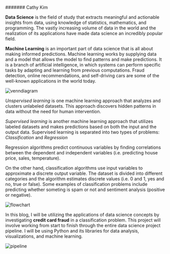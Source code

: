 <!--
  <<< Author notes: Header of the course >>>
  Include a 1280×640 image, course title in sentence case, and a concise description in emphasis.
  In your repository settings: enable template repository, add your 1280×640 social image, auto delete head branches.
  Add your open source license, GitHub uses Creative Commons Attribution 4.0 International.
  hi these are some changes
-->
####### Cathy Kim

**Data Science** is the field of study that extracts meaningful and actionable insights from data, using knowledge of statistics, mathematics, and programming. The vastly increasing volume of data in the world and the realization of its applications have made data science an incredibly popular field.

**Machine Learning** is an important part of data science that is all about making informed predictions. Machine learning works by supplying data and a model that allows the model to find patterns and make predictions. It is a branch of artificial intelligence, in which systems can perform specific tasks by adapting and learning from previous computations. Fraud detection, online recommendations, and self-driving cars are some of the well-known applications in the world today. 

![venndiagram](https://user-images.githubusercontent.com/86743951/218233629-b8ae5824-f124-4464-80fa-43cd60940946.png)

*Unspervised learning* is one machine learning approach that analyzes and clusters unlabeled datasets. This approach discovers hidden patterns in data without the need for human intervention.

*Supervised learning* is another machine learning approach that utilizes labeled datasets and makes predictions based on both the input and the output data. Supervised learning is separated into two types of problems: *Classification* and *Regression*

Regression algorithms predict continuous variables by finding correlations between the dependent and independent variables (i.e. predicting house price, sales, temperature). 

On the other hand, classification algorithms use input variables to approximate a discrete output variable. The dataset is divided into different categories and the algorithm estimates discrete values (i.e. 0 and 1, yes and no, true or false). Some examples of classification problems include predicting whether someting is spam or not and sentiment analysis (positive or negative).

![flowchart](https://user-images.githubusercontent.com/86743951/215003065-f9f9ec31-e39b-4750-bb40-4997e1e2c384.jpg)

In this blog, I will be utilizing the applications of data science concepts by investigating **credit card fraud** in a classification problem. This project will involve working from start to finish through the entire data science project pipeline. I will be using Python and its libraries for data analysis, visualizations, and machine learning. 

![pipeline](https://user-images.githubusercontent.com/86743951/219457682-b03bea6b-b765-4cbf-a0f6-1291bd98c68b.jpg)



<!--
  <<< Author notes: Start of the course >>>
  Include start button, a note about Actions minutes,
  and tell the learner why they should take the course.
  Each step should be wrapped in <details>/<summary>, with an `id` set.
  The start <details> should have `open` as well.
  Do not use quotes on the <details> tag attributes.
-->

<!--step0

With GitHub Pages, you can host project blogs, documentation, resumes, portfolios, or any other static content you'd like. Your GitHub repository can easily become its own website. In this course, we'll show you how to set up your own site or blog using GitHub Pages.

- **Who is this for**: Beginners, students, project maintainers, small businesses.
- **What you'll learn**: How to build a GitHub Pages site.
- **What you'll build**: We'll build a simple GitHub Pages site with a blog. We'll use [Jekyll](https://jekyllrb.com), a static site generator.
- **Prerequisites**: If you need to learn about branches, commits, and pull requests, take [Introduction to GitHub](https://github.com/skills/introduction-to-github) first.
- **How long**: This course is five steps long and takes less than one hour to complete.

## How to start this course

1. Above these instructions, right-click **Use this template** and open the link in a new tab.
   ![Use this template](https://user-images.githubusercontent.com/1221423/169618716-fb17528d-f332-4fc5-a11a-eaa23562665e.png)
2. In the new tab, follow the prompts to create a new repository.
   - For owner, choose your personal account or an organization to host the repository.
   - We recommend creating a public repository—private repositories will [use Actions minutes](https://docs.github.com/en/billing/managing-billing-for-github-actions/about-billing-for-github-actions).
   ![Create a new repository](https://user-images.githubusercontent.com/1221423/169618722-406dc508-add4-4074-83f0-c7a7ad87f6f3.png)
3. After your new repository is created, wait about 20 seconds, then refresh the page. Follow the step-by-step instructions in the new repository's README.

endstep0-->

<!--
  <<< Author notes: Step 1 >>>
  Choose 3-5 steps for your course.
  The first step is always the hardest, so pick something easy!
  Link to docs.github.com for further explanations.
  Encourage users to open new tabs for steps!
-->
